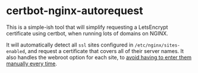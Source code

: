 certbot-nginx-autorequest
=========================
This is a simple-ish tool that will simplify requesting a LetsEncrypt
certificate using certbot, when running lots of domains on NGINX.

It will automatically detect all `ssl` sites configured in
`/etc/nginx/sites-enabled`, and request a certificate that covers all of their
server names. It also handles the webroot option for each site, to
[avoid having to enter them manually every time](https://community.letsencrypt.org/t/avoid-re-entering-webroot-when-requesting-new-certificate/66709).
